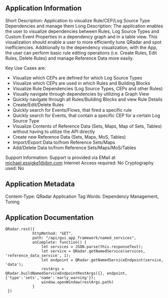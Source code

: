 ## Application Information
Short Description: Application to visualize Rule/CEP/Log Source Type Dependencies and manage them
Long Description: The application enables the user to visualize dependencies between Rules, Log Source Types and Custom Event Properties in a dependency graph and in a table view. This visualization should enable a user to more efficiently tune QRadar and spot inefficiencies. Additionally to the dependency visualization, with the App, the user can perform basic rule editing operations (i.e. Create Rules, Edit Rules, Delete Rules) and manage Reference Data more easily.

Key Use Cases are:
- Visualize which CEPs are defined for which Log Source Types
- Visualize which CEPs are used in which Rules and Building Blocks
- Visualize Rule Dependencies (Log Source Types, CEPs and other Rules)
- Visually navigate through dependencies by utilizing a Graph View
- Quickly navigate through all Rules/Building Blocks and view Rule Details
- Create/Edit/Delete Rules
- Quickly search for Events/Flows, that fired a specific rule 
- Quickly search for Events, that contain a specific CEP for a certain Log Source Type
- Visualize Contents of Reference Data (Sets, Maps, Map of Sets, Tables) without having to utilize the API directly
- Create new Reference Data (Sets, Maps, MoS, Tables)
- Import/Export Data to/from Reference Sets/Maps
- Add/Delete Data to/from Reference Sets/Maps/MoS/Tables

Support Information: Support is provided via EMail at michael.essigke1@ibm.com
Internet Access required: No
Cryptography used: No

## Application Metadata
Content-Type: QRadar Application
Tag Words: Dependency Management, Tuning

## Application Documentation

```
QRadar.rest({
            httpMethod: "GET",
            path: "/api/gui_app_framework/named_services",
            onComplete: function() {
                let services = JSON.parse(this.responseText);
                let service = QRadar.getNamedService(services, 'reference_data_service', 1);
                let endpoint = QRadar.getNamedServiceEndpoint(service, 'data');
                restArgs = QRadar.buildNamedServiceEndpointRestArgs({}, endpoint, {'type':'sets','name':'early_warning'});
                window.openWindow(restArgs.path)
            }
 })
 ```
